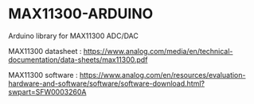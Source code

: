 # MAX11300-ARDUINO
Arduino library for MAX11300 ADC/DAC

MAX11300 datasheet : https://www.analog.com/media/en/technical-documentation/data-sheets/max11300.pdf

MAX11300 software : https://www.analog.com/en/resources/evaluation-hardware-and-software/software/software-download.html?swpart=SFW0003260A

